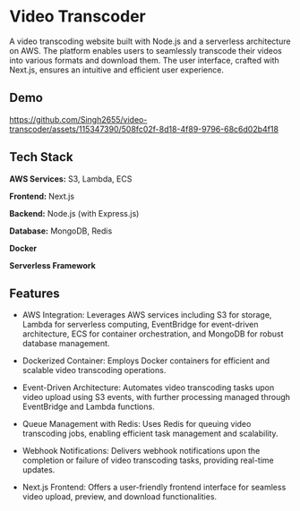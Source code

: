 # Video Transcoder

A video transcoding website built with Node.js and a serverless architecture on AWS. The platform enables users to seamlessly transcode their videos into various formats and download them. The user interface, crafted with Next.js, ensures an intuitive and efficient user experience.

## Demo


https://github.com/Singh2655/video-transcoder/assets/115347390/508fc02f-8d18-4f89-9796-68c6d02b4f18


## Tech Stack

**AWS Services:** S3, Lambda, ECS

**Frontend:** Next.js

**Backend:** Node.js (with Express.js)

**Database:** MongoDB, Redis


**Docker**

**Serverless Framework**

## Features

- AWS Integration: Leverages AWS services including S3 for storage, Lambda for serverless computing, EventBridge for event-driven architecture, ECS for container orchestration, and MongoDB for robust database management.

- Dockerized Container: Employs Docker containers for efficient and scalable video transcoding operations.

- Event-Driven Architecture: Automates video transcoding tasks upon video upload using S3 events, with further processing managed through EventBridge and Lambda functions.

- Queue Management with Redis: Uses Redis for queuing video transcoding jobs, enabling efficient task management and scalability.

- Webhook Notifications: Delivers webhook notifications upon the completion or failure of video transcoding tasks, providing real-time updates.

- Next.js Frontend: Offers a user-friendly frontend interface for seamless video upload, preview, and download functionalities.
